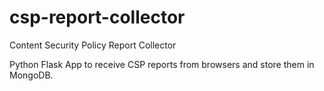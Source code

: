 # csp-report-collector
Content Security Policy Report Collector


Python Flask App to receive CSP reports from browsers and store them in MongoDB.
